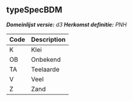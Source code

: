 ## typeSpecBDM

*__Domeinlijst versie:__ d3*
*__Herkomst definitie:__ PNH*

|__Code__ |__Description__	|
|	---	|	---	|
| K | Klei |
| OB | Onbekend |
| TA | Teelaarde |
| V | Veel |
| Z | Zand |
